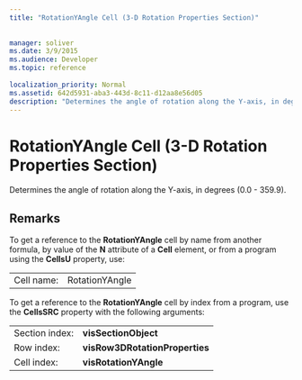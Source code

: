 ```yaml
---
title: "RotationYAngle Cell (3-D Rotation Properties Section)"
 
 
manager: soliver
ms.date: 3/9/2015
ms.audience: Developer
ms.topic: reference
 
localization_priority: Normal
ms.assetid: 642d5931-aba3-443d-8c11-d12aa8e56d05
description: "Determines the angle of rotation along the Y-axis, in degrees (0.0 - 359.9)."
---
```


# RotationYAngle Cell (3-D Rotation Properties Section)

Determines the angle of rotation along the Y-axis, in degrees (0.0 - 359.9).
  
## Remarks

To get a reference to the **RotationYAngle** cell by name from another formula, by value of the **N** attribute of a **Cell** element, or from a program using the **CellsU** property, use: 
  
|||
|:-----|:-----|
|Cell name:  <br/> |RotationYAngle  <br/> |
   
To get a reference to the **RotationYAngle** cell by index from a program, use the **CellsSRC** property with the following arguments: 
  
|||
|:-----|:-----|
|Section index:  <br/> |**visSectionObject** <br/> |
|Row index:  <br/> |**visRow3DRotationProperties** <br/> |
|Cell index:  <br/> |**visRotationYAngle** <br/> |
   

